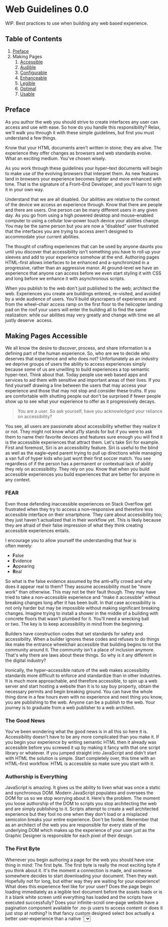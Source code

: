 # Web Guidelines 0.0
WIP. Best practices to use when building any web based&nbsp;experience.

<h2 id="toc">Table of Contents</h2>

<ol>
  <li><a href="#preface">Preface</a></li>
  <li>
    Making Pages
    <ol>
      <li><a href="#making-pages-accessible">Accessible</a></li>
      <li><a href="#making-pages-audible">Audible</a></li>
      <li><a href="#making-pages-configurable">Configurable</a></li>
      <li><a href="#making-pages-enhanceable">Enhanceable</a></li>
      <li><a href="#making-pages-legible">Legible</a></li>
      <li><a href="#making-pages-optimal">Optimal</a></li>
      <li><a href="#making-pages-usable">Usable</a></li>
    </ol>
  </li>
</ol>

<h2 id="preface">Preface</h2>
As you author the web you should strive to create interfaces any user can access and use with ease. So how do you handle this responsibility? Relax, we'll walk you through it with these simple guidelines, but first you must understand a few things.

Know that your HTML documents aren't written in stone; they are alive. The experience they offer changes as browsers and web standards evolve. What an exciting medium. You've chosen wisely.

As you work through these guidelines your hyper&ndash;text documents will begin to make use of the evolving browsers that interpret them. As new features land in browsers your experience becomes lighter and more enhanced with time. That is the signature of a Front&ndash;End Developer, and you'll learn to sign it in your own way.

Understand that we are all disabled. Our abilities are relative to the context of the device we access an experience through. Know that there are people and there are users. One person can be many different users in any given day. As you go from using a high powered desktop and mouse&ndash;enabled computer to using a cellular low&ndash;power touch device your abilities change. You may be the same person but you are now a &#8220;disabled&#8221; user frustrated that the interfaces you are trying to access aren't designed to accommodate your current abilities.

The thought of crafting experiences that can be used by anyone daunts you until you discover that accessibility isn't something you have to roll up your sleeves and add to your experience somehow at the end. Authoring pages HTML&ndash;first allows interfaces to be enhanced and a-synchronized in a progressive, rather than an aggressive manor. At ground&ndash;level we have an experience that anyone can access before we even start styling it with CSS and long before we enhance it with asynchronous&nbsp;scripts.

When you publish to the web don't just published to the web; architect the web. Experiences you create are buildings entered, re-visited, and avoided by a wide audience of users. You'll build skyscrapers of experiences and from the wheel&ndash;chair access ramp on the first floor to the helicopter landing pad on the roof your users will enter the building all to find the same realization: while our abilities may very greatly and change with time we all justly deserve &nbsp;access.

<h2 id="making-pages-accessible">Making Pages Accessible</h2>
We all know the desire to discover, process, and share information is a defining part of the human experience. So, who are we to decide who deserves that experience and who does not? Unfortunately as an industry we deprive groups of users the ability to access experiences simply because some of us are unwilling to build experiences a top semantic hyper&ndash;text. Think about that. Today people use web based apps and services to aid them with sensitive and important areas of their lives. If you find yourself drawing a line between the users that may access your experience and those that may not stop and consider these truths. If you are comfortable with shutting people out don't be surprised if fewer people show up to see what your experience to offer as it progressively&nbsp;decays.

> You are a user. So ask yourself, have you acknowledged your reliance on accessibility?

You see, all users are passionate about accessibility whether they realize it or not. They might not know what a11y stands for but if you were to ask them to name their favorite devices and features sure enough you will find it is the accessible experiences that attract them. Let's take Siri for example. First and foremost, Siri is an accessibility feature. Siri is useful to the blind as well as the eagle&ndash;eyed parent trying to pull up directions while managing a van full of hyper kids who just wont their first soccer match. You see regardless of if the person has a permanent or contextual lack of ability they rely on accessibility. They rely on you. Know that when you build accessible experiences you build experiences that are better for anyone in any&nbsp;context.

<h3 id="the-fear">FEAR</h3>
Even those defending inaccessible experiences on Stack Overflow get frustrated when they try to access a non&ndash;responsive and therefore less accessible interface on their smartphone. They care about accessibility too; they just haven't actualized that in their workflow yet. This is likely because they are afraid of their false impression of what they think creating accessible experiences&nbsp;entails.

I encourage you to allow yourself the understanding that fear is often&nbsp;merely:

- **F**alse
- **E**vidence
- **A**ppearing
- **R**eal

So what is the false evidence assumed by the anti&ndash;a11y crowd and why does it appear real to them? They assume accessibility must be "more work" than otherwise. This may not be their fault though. They may have tried to take a non&ndash;accessible experience and &#8220;make it accessible&#8221; without breaking changes long after it has been built. In that case accessibility is not only harder but may be impossible without making significant breaking changes. Imagine trying to install a shower in the middle of a building with concrete floors that wasn't plumbed for it. You'll need a wrecking ball or&nbsp;two. The key is to keep accessibility in mind from the&nbsp;beginning.

Builders have construction codes that set standards for safety and accessibility. When a builder ignores these codes and refuses to do things like make the entrance wheelchair accessible that building begins to rot the community around it. The community isn't a place of inclusion anymore. That's why there are laws about these things. So why is it any different in the digital&nbsp;industry?

Ironically, the hyper&ndash;accessible nature of the web makes accessibility standards more difficult to enforce and standardize than in other industries. It is much more approachable, and therefore accessible, to spin up a web server and start hosting a website than it is to say buy property, obtain the necessary permits and begin breaking ground. You can have the whole thing done in a few hours even with no experience and next thing you know, you are publishing to the web. Anyone can be a publish to the web. Your journey is to graduate from a web publisher to a web&nbsp;architect.

<h3 id="good-news">The Good News</h3>
You've been wondering what the good news is in all this so here it is. Accessibility doesn't have to be any more complicated than you make it. If you begin your experience by writing semantic HTML then it already was accessible before you screwed it up by making it fancy with that one script library or whatever. If you jumped straight into JavaScript and didn't start with HTML the solution is simple. Start completely over, this time with an HTML&ndash;first workflow. HTML is accessible so make sure you start with&nbsp;it.

<h3 id="authorship-is-everything">Authorship is Everything</h3>
JavaScript is amazing. It gives us the ability to liven what was once a static and synchronous DOM. Modern JavaScript populates and oversees the DOM for us so we stop worrying about it. Here's the problem. The moment you loose authorship of the DOM to scripts you stop architecting the web and are simply publishing to it. Scripts attempt to create a well architected experience but they fool no one when they don't load or a misplaced semicolon breaks your entire experience. Don't be fooled. Remember that as an architect of the web you are responsible for every state of the underlying DOM which makes up the experience of your user just as the Graphic Designer is responsible for each pixel of their&nbsp;design.

<h3 id="first-byte">The First Byte</h3>
Whenever you begin authoring a page for the web you should have one thing in mind: The first byte. The first byte is really the most exciting byte if you think about it. It's the moment a connection is made, and someone somewhere decides to start downloading your document. Then they wait. Hopefully not for long, but either way they are waiting for your experience! What does this experience feel like for your user? Does the page begin loading immediately as a legible text document before the assets loads or is it a blank white screen until everything has loaded and the scripts have executed successfully? Does your infinite-scroll one&ndash;page website have a pagination component available for .no-js users to access content or does it just stop at nothing? Is that fancy custom designed select box actually a better user&ndash;experience than a native `<select>` on&nbsp;mobile devices? Be mindful of what you are serving and how if at all it is blocking your content from loading.

<h3 id="truth-about-poor-ux">The Truth about Poor User&ndash;Experience</h3>
Whenever there is a truly poor user experience the root issue can be traced back to HTML not being first and foremost in the design and development processes. Either semantic HTML for your experience didn't exist as a base layer or you screwed it up during the process of styling and enhancing it.

<h3 id="allowing-a11y-into-your-experience">Allowing Accessibility into your Experience</h3>
We've established that HTML is inherently accessible. Leverage this by serving HTML upfront. This may mean an HTML&ndash;layer underneath your asynchronous React component. Maybe it is as simple as a few `<noscript>` tags used to inform users that a given component is disabled and requires them to Enable JavaScript to be used. Understand that accessibility doesn't mean you magically make everything work somehow. It means you start with HTML, get as far as you can, and enhance from there. If a component requires something make sure to inform your users of that. For&nbsp;example:

```html
<noscript>  
  <aside class="alert">  
    <p>Please <a class="apparent-link" href="http://enable-javascript.com" target="_blank">enable <code>JavaScript</code></a> for to use this&nbsp;component.</p>    
  </aside>
</noscript>
```

If you do override native inputs at least give your users an option to configure whether or not native components are overridden on their settings page. That's right, users should have a settings page for just about anything you build even if it is a simple website. We'll get to settings more in the [configurable&nbsp;section](#making-pages-configurable).

The truth is accessibility is the hidden rockstar behind what makes everything cool. Siri, Responsive Design, Dictation, these are really just accessibility features created by designers who reached for creating hyper&ndash;accessible interfaces. It took striving for  hyper&ndash;accessibility to actualize these features that become of benefit to all users. Even those who may not rely entirely on these considerations enjoy them thouroughly. The architects of these considerations started with accessibility in mind and created incredible things. You can too.

<h3 id="a11y-tips">Accessibility Tips</h3>

  - By [sticking components above the fold](http://markup.tips/tips/sticking-components-above-the-fold.html#focus) and using anchor tags to "jump" passed them you can achieve the familiar experience of having an ever&ndash;present navigational component always nearby in a more accessible and responsive manor than say a left&ndash;hand tree component.<br><br>

  - Before you put something behind a modal window make sure that content is accessible as HTML in some way. Maybe you link to another page. Maybe you make clever use of an `<iframe>` within a `<noscript>` tag to load one page as a component within another.<br><br>

  - Before you create that familiar horizontal slider ensure that for `.no-js` users the slides stack vertically so they can all be viewed synchronously.

<h3 id="scripts-at-the-bottom">Scripts at the Bottom of your Process</h3>
Just as you should be loading your scripts at the bottom of your HTML document, scripts should also come at the bottom of your process. Try to follow a process roughly consisting of:

- Sketch
- Wireframe
- Clickable HTML
- Make HTML pretty with CSS
- Lastly make stuff fancy with JS

 Remember that the inaccessible experience was either born of another process or simply buggered things up a bit in the last two steps. Maybe the CSS is styled in such a way that it doesn't accommodate for how a page is loaded without certain features. Or maybe when the JavaScript was implemented some of the HTML layer was removed rather than enhanced. The key is the third step. By authoring functional HTML with native inputs and synchronous forms before styling and enhancing the experience you will begin baking accessibility into your experiences without even realizing&nbsp;it.

<h2 id="making-pages-audible">Making Pages Audible</h2>
Writing semantic HTML will make your pages usable to people using screen readers to hear, rather than see, your experience. With jquery.speakable.js you can create your own simple audio component that reads parts of your document as you wish. For example, you could create a component beneath the title that says &#8220;This posts is a 10 minute read but can be listened to as well&#8221; that will play the blog post like an audio track. It's pretty neat, and works with your HTML by offering classes like `.unspeakable` to do things like specify parts of pages that should not be read aloud. You can even do things like make sure each letter of an acronym is spoken as the corresonponding&nbsp;word.

<h2 id="making-pages-configurable">Making Pages Configurable</h2>
Before you create a web interface allow yourself to consider the following configuration options for improving User Experience. Allow your users to:

 - Change font&ndash;size
 - Change font&ndash;face
 - Disable font&ndash;face
 - Enable a High&ndash;Contract (or other) theme
 - Configure the voice used to read posts
 - Opt out of loading high&ndash;resolution assets

HTML5 makes this quick and easy with standard features like localStorage.

<h2 id="making-pages-enhanceable">Making Pages Enhanceable</h2>
progressive enhancement, feature detection, semantic, synchronous

<h2 id="making-pages-legible">Making Pages Legible</h2>
Legibility can be overlooked in the name of Graphic Design. I'm guilty of this myself. Designers love clean, crisp, small and sometimes even subtle type. Sometimes we get too carried away with how our content looks than how able it is to be accessed. Usually it comes down to color and contrast. Either we make the type too small or too subtle in color against the background. Soft grays on white are a popular design trend, but if the gray is too soft the type becomes illegible. webaim.org has a wonderful online [Color Contrast Checker](http://webaim.org/resources/contrastchecker/). You put in the foreground and background colors of your design and it will tell you if they are considered safe. Cool!

Regarding type size there are two main things to keep in mind:

  - Style your CSS layout using em units when appropriate so that your layout handles increasing the browser font&ndash;size well
  - Give users a way to set their font&ndash;size preference for size and font&ndash;face on their settings page

Setting a max&ndash;width using em units is a great way to ensure a block of text stays legible in wide viewports. Once you reach a certain number of characters without a line break text becomes less legible regardless of size. Typographic orphans occur when the last word in a line or paragraph of text winds up all alone on it's own line. You can cleverly adopt orphans using a single HTML entity. There are also [RegEx Patterns available](https://github.com/jpdevries/wool) for you to fight all 10 Typographic Crimes.

<h2 id="making-pages-optimal">Making Pages Optimal</h2>
Frameworks are handy, but unless they are silent they are probably heavy. As a Front&ndash;End Developer you should be keeping an eye on the weight of your project. If you are only making use of a small portion of a framework is there a way to do without it or include less of the framework? Maybe you can use silent Sass libraries instead of including large amounts of unused CSS.

Once you start examining each and every byte of your dependencies you may even find yourself question if jQuery is worth the weight. If you can get by with modern VanillaJS your experience will be that much snappier.

Many stress the importance of minifying their assets for production but it is less commonly understood that [minification makes little difference when assets are served over GZIP](https://css-tricks.com/the-difference-between-minification-and-gzipping/). The moral of the story isn't that you are off the hook for minifying assets like CSS and JavaScript. You should still do that. The moral of the story is that GZIP makes a really big difference, so you should make sure you are serving your assets using GZIP compression.

If you author your CSS using Sass you can make use of Silent Classes. Silent Classes allow you to group common blocks of styles together. By making use of silent classes you will be keeping your CSS weight down because selectors will be bundled together to reduce the total number of style definitions in your stylesheet.

Tools like Grunt or Gulp can help you create your own workflow using nothing more than some JavaScript and a few terminal commands. If this is totally new to you check out Chris Coyier's introductory post.

<h2 id="making-pages-usable">Making Pages Usable</h2>
Here's the beauty of these guidelines. This part is automatically inherited from initially [making your pages accessibility](#making-pages-accessible). Yup. You can create a usable experience that isn't accessible but you cannot create an accessible experience that isn't usable. Knowing this simple truth helps us know where to start, with HTML&ndash;first!

<h2 id="conclusion">Conclusion</h2>
These guidelines are nothing more than that, guidelines. Whether you are a complete greenhorn or have been at this for years they exist to help you make sense of this intriquit web we spin. May they assist you in spinning a silk that is of your own and for the world to enjoy.

